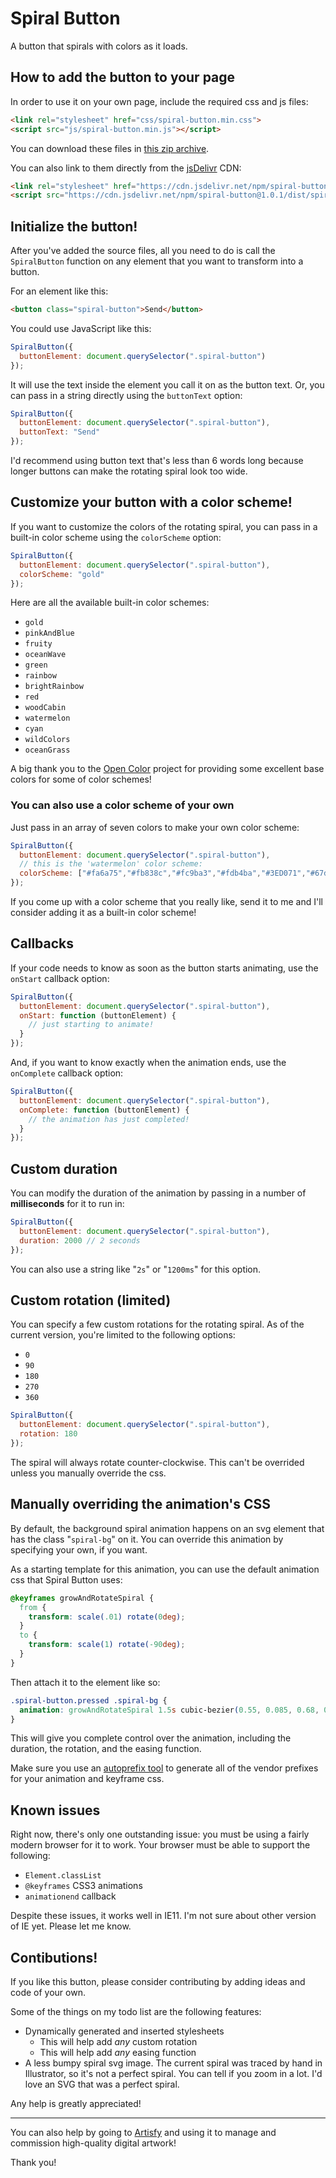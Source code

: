 # Spiral Button

A button that spirals with colors as it loads. 


## How to add the button to your page

In order to use it on your own page, include the required css and js files:

```html
<link rel="stylesheet" href="css/spiral-button.min.css">
<script src="js/spiral-button.min.js"></script>
```

You can download these files in [this zip archive](https://panphora.github.io/SpiralButton/download/spiral-button.zip).

You can also link to them directly from the [jsDelivr](https://www.jsdelivr.com/) CDN:

```html
<link rel="stylesheet" href="https://cdn.jsdelivr.net/npm/spiral-button@1.0.1/dist/spiral-button.min.css">
<script src="https://cdn.jsdelivr.net/npm/spiral-button@1.0.1/dist/spiral-button.min.js"></script>
```

## Initialize the button!

After you've added the source files, all you need to do is call the `SpiralButton` function on any element that you want to transform into a button.

For an element like this:

```html
<button class="spiral-button">Send</button>
```

You could use JavaScript like this:

```javascript
SpiralButton({
  buttonElement: document.querySelector(".spiral-button")
});
```

It will use the text inside the element you call it on as the button text. Or, you can pass in a string directly using the `buttonText` option:

```javascript
SpiralButton({
  buttonElement: document.querySelector(".spiral-button"),
  buttonText: "Send"
});
```

I'd recommend using button text that's less than 6 words long because longer buttons can make the rotating spiral look too wide.

## Customize your button with a color scheme!

If you want to customize the colors of the rotating spiral, you can pass in a built-in color scheme using the `colorScheme` option:

```javascript
SpiralButton({
  buttonElement: document.querySelector(".spiral-button"),
  colorScheme: "gold"
});
```

Here are all the available built-in color schemes: 

- `gold`
- `pinkAndBlue`
- `fruity`
- `oceanWave`
- `green`
- `rainbow`
- `brightRainbow`
- `red`
- `woodCabin`
- `watermelon`
- `cyan`
- `wildColors`
- `oceanGrass`

A big thank you to the [Open Color](https://yeun.github.io/open-color/) project for providing some excellent base colors for some of color schemes!

### You can also use a color scheme of your own

Just pass in an array of seven colors to make your own color scheme:

```javascript
SpiralButton({
  buttonElement: document.querySelector(".spiral-button"),
  // this is the 'watermelon' color scheme:
  colorScheme: ["#fa6a75","#fb838c","#fc9ba3","#fdb4ba","#3ED071","#67da8f","#90e4ad"]
});
```

If you come up with a color scheme that you really like, send it to me and I'll consider adding it as a built-in color scheme!

## Callbacks

If your code needs to know as soon as the button starts animating, use the `onStart` callback option:

```javascript
SpiralButton({
  buttonElement: document.querySelector(".spiral-button"),
  onStart: function (buttonElement) {
    // just starting to animate!
  }
});
```

And, if you want to know exactly when the animation ends, use the `onComplete` callback option:

```javascript
SpiralButton({
  buttonElement: document.querySelector(".spiral-button"),
  onComplete: function (buttonElement) {
    // the animation has just completed!
  }
});
```

## Custom duration

You can modify the duration of the animation by passing in a number of **milliseconds** for it to run in:

```javascript
SpiralButton({
  buttonElement: document.querySelector(".spiral-button"),
  duration: 2000 // 2 seconds
});
```

You can also use a string like "`2s`" or "`1200ms`" for this option.


## Custom rotation (limited)

You can specify a few custom rotations for the rotating spiral. As of the current version, you're limited to the following options:

- `0`
- `90`
- `180`
- `270`
- `360`

```javascript
SpiralButton({
  buttonElement: document.querySelector(".spiral-button"),
  rotation: 180
});
```

The spiral will always rotate counter-clockwise. This can't be overrided unless you manually override the css.


## Manually overriding the animation's CSS

By default, the background spiral animation happens on an svg element that has the class "`spiral-bg`" on it. You can override this animation by specifying your own, if you want. 

As a starting template for this animation, you can use the default animation css that Spiral Button uses:

```css
@keyframes growAndRotateSpiral {
  from {
    transform: scale(.01) rotate(0deg);
  }
  to {
    transform: scale(1) rotate(-90deg);
  }
}
```

Then attach it to the element like so:

```css
.spiral-button.pressed .spiral-bg {
  animation: growAndRotateSpiral 1.5s cubic-bezier(0.55, 0.085, 0.68, 0.53);
}
```

This will give you complete control over the animation, including the duration, the rotation, and the easing function.

Make sure you use an [autoprefix tool](https://autoprefixer.github.io/) to generate all of the vendor prefixes for your animation and keyframe css.


## Known issues

Right now, there's only one outstanding issue: you must be using a fairly modern browser for it to work. Your browser must be able to support the following:

- `Element.classList`
- `@keyframes` CSS3 animations
- `animationend` callback

Despite these issues, it works well in IE11. I'm not sure about other version of IE yet. Please let me know.


## Contibutions!

If you like this button, please consider contributing by adding ideas and code of your own. 

Some of the things on my todo list are the following features:

- Dynamically generated and inserted stylesheets 
  - This will help add *any* custom rotation 
  - This will help add *any* easing function
- A less bumpy spiral svg image. The current spiral was traced by hand in Illustrator, so it's not a perfect spiral. You can tell if you zoom in a lot. I'd love an SVG that was a perfect spiral. 

Any help is greatly appreciated!

---

You can also help by going to [Artisfy](https://artisfy.com/) and using it to manage and commission high-quality digital artwork! 

Thank you!

